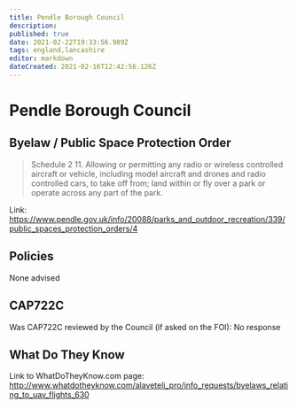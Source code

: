 ```yaml
---
title: Pendle Borough Council
description: 
published: true
date: 2021-02-22T19:33:56.989Z
tags: england,lancashire
editor: markdown
dateCreated: 2021-02-16T12:42:56.126Z
---
```


# Pendle Borough Council


## Byelaw / Public Space Protection Order
> Schedule 2
> 11. Allowing or permitting any radio or wireless controlled aircraft or vehicle, including model aircraft and drones and radio controlled cars, to take off from; land within or fly over a park or operate across any part of the park.

Link:
https://www.pendle.gov.uk/info/20088/parks_and_outdoor_recreation/339/public_spaces_protection_orders/4

## Policies
None advised

## CAP722C

Was CAP722C reviewed by the Council (if asked on the FOI): No response

## What Do They Know

Link to WhatDoTheyKnow.com page:
http://www.whatdotheyknow.com/alaveteli_pro/info_requests/byelaws_relating_to_uav_flights_630

